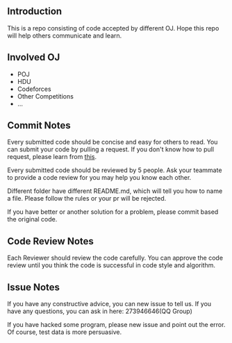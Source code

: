 ## Introduction 

This is a repo consisting of code accepted by different OJ. Hope this repo will help others communicate and learn. 



## Involved OJ 

* POJ
* HDU
* Codeforces
* Other Competitions
* ...



## Commit Notes

Every submitted code should be concise and easy for others to read. You can submit your code by pulling a request. If you don't know how to pull request, please learn from [this](<https://github.com/susam/gitpr>). 

Every submitted code should be reviewed by 5 people. Ask your teammate to provide a code review for you may help you know each other. 

Different folder have different README.md, which will tell you how to name a file. Please follow the rules or your pr will be rejected. 

If you have better or another solution for a problem, please commit based the original code.   



## Code Review Notes

Each Reviewer should review the code carefully. You can approve the code review until you think the code is successful in code style and algorithm. 



## Issue Notes

If you have any constructive advice, you can new issue to tell us. If you have any questions, you can ask in here: 273946646(QQ Group)

If you have hacked some program, please new issue and point out the error. Of course, test data is more persuasive.

